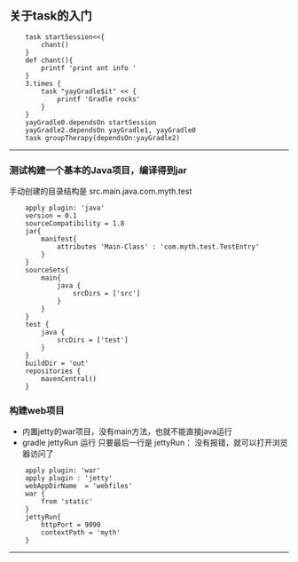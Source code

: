 ## 关于task的入门
```
	task startSession<<{
		chant()
	}
	def chant(){
		printf 'print ant info '
	}
	3.times {
		task "yayGradle$it" << {
			printf 'Gradle rocks'
		}
	}
	yayGradle0.dependsOn startSession
	yayGradle2.dependsOn yayGradle1, yayGradle0
	task groupTherapy(dependsOn:yayGradle2)
```

****
### 测试构建一个基本的Java项目，编译得到jar
手动创建的目录结构是 src.main.java.com.myth.test
```
	apply plugin: 'java'
	version = 0.1
	sourceCompatibility = 1.8
	jar{
		manifest{
			attributes 'Main-Class' : 'com.myth.test.TestEntry'
		}
	}
	sourceSets{
		main{
			java {
				srcDirs = ['src']
			}
		}
	}
	test {
		java {
			srcDirs = ['test']
		}
	}
	buildDir = 'out'
	repositories {
		mavenCentral()
	}
```

### 构建web项目
- 内置jetty的war项目，没有main方法，也就不能直接java运行
- gradle jettyRun 运行 只要最后一行是 jettyRun： 没有报错，就可以打开浏览器访问了

```
	apply plugin: 'war' 
	apply plugin : 'jetty'
	webAppDirName  = 'webfiles'
	war {
		from 'static'
	}
	jettyRun{
		httpPort = 9090
		contextPath = 'myth'
	}
```

***





